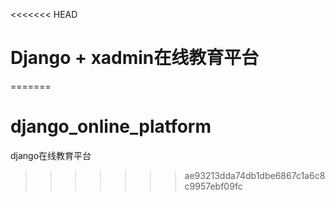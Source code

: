 <<<<<<< HEAD
# Django + xadmin在线教育平台
=======
# django_online_platform
django在线教育平台
>>>>>>> ae93213dda74db1dbe6867c1a6c8c9957ebf09fc
